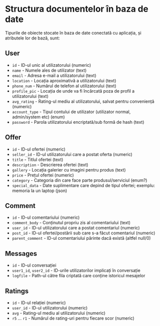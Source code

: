 # Structura documentelor în baza de date
Tipurile de obiecte stocate în baza de date conectată cu aplicația, și atributele lor de bază, sunt:

## User
* `id` - ID-ul unic al utilizatorului (numeric)
* `name` - Numele ales de utilizator (text)
* `email` - Adresa e-mail a utilizatorului (text)
* `location` - Locația aproximativă a utilizatorului (text)
* `phone_num` - Numărul de telefon al utilizatorului (text)
* `profile_pic` - Locația de unde va fi încărcată poza de profil a utilizatorului (text)
* `avg_rating` - Rating-ul mediu al utilizatorului, salvat pentru conveniență (numeric)
* `account_type` - Tipul contului de utilizator (utilizator normal, admin/system etc) (enum)
* `password` - Parola utilizatorului encriptată/sub formă de hash (text)

## Offer
* `id` - ID-ul ofertei (numeric)
* `seller_id` - ID-ul utilizatorului care a postat oferta (numeric)
* `title` - Titlul ofertei (text)
* `description` - Descrierea ofertei (text)
* `gallery` - Locația galerier cu imagini pentru produs (text)
* `price` - Prețul ofertei (numeric)
* `category` - Categoria din care face parte produsul/serviciul (enum?)
* `special_data` - Date suplimentare care depind de tipul ofertei; exemplu: memoria la un laptop (json)

## Comment
* `id` - ID-ul comentariului (numeric)
* `comment_body` - Conținutul propriu zis al comentariului (text)
* `user_id` - ID-ul utilizatorului care a postat comentariul (numeric)
* `post_id` - ID-ul ofertei/postării sub care s-a făcut comentariul (numeric)
* `parent_comment` - ID-ul comentariului părinte dacă există (altfel null/0)

## Messages
* `id` - ID-ul conversației
* `user1_id`, `user2_id` - ID-urile utilizatorilor implicați în conversație
* `logfile` - Path-ul către fila criptată care conține istoricul mesajelor

## Ratings
* `id` - ID-ul relației (numeric)
* `user_id` - ID-ul utilizatorului (numeric)
* `avg` - Rating-ul mediu al utilizatorului (numeric)
* `r5` ... `r1` - Numărul de rating-uri pentru fiecare scor (numeric)
